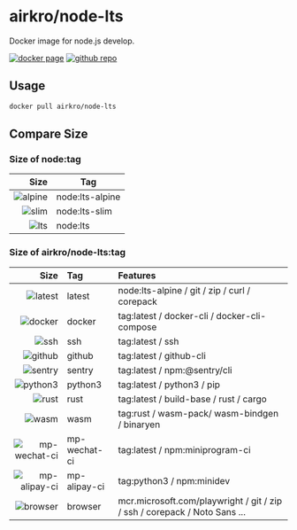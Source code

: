 # airkro/node-lts

Docker image for node.js develop.

[![docker page][docker-badge]][docker-link]
[![github repo][github-badge]][github-link]

[docker-badge]: https://img.shields.io/docker/stars/airkro/node-lts?logo=docker&style=flat-square
[docker-link]: https://hub.docker.com/r/airkro/node-lts
[github-badge]: https://img.shields.io/github/license/airkro/docker.svg?logo=github&style=flat-square&color=blue
[github-link]: https://github.com/airkro/docker

## Usage

```sh
docker pull airkro/node-lts
```

## Compare Size

### Size of node:tag

|              Size | Tag             |
| ----------------: | --------------- |
| ![alpine][alpine] | node:lts-alpine |
|     ![slim][slim] | node:lts-slim   |
|       ![lts][lts] | node:lts        |

[alpine]: https://img.shields.io/docker/image-size/_/node/lts-alpine?label=&style=flat-square
[slim]: https://img.shields.io/docker/image-size/_/node/lts-slim?label=&style=flat-square
[lts]: https://img.shields.io/docker/image-size/_/node/lts?label=&style=flat-square

### Size of airkro/node-lts:tag

|                          Size | Tag          | Features                                                                  |
| ----------------------------: | :----------- | :------------------------------------------------------------------------ |
|             ![latest][latest] | latest       | node:lts-alpine / git / zip / curl / corepack                             |
|             ![docker][docker] | docker       | tag:latest / docker-cli / docker-cli-compose                              |
|                   ![ssh][ssh] | ssh          | tag:latest / ssh                                                          |
|             ![github][github] | github       | tag:latest / github-cli                                                   |
|             ![sentry][sentry] | sentry       | tag:latest / npm:@sentry/cli                                              |
|           ![python3][python3] | python3      | tag:latest / python3 / pip                                                |
|                 ![rust][rust] | rust         | tag:latest / build-base / rust / cargo                                    |
|                 ![wasm][wasm] | wasm         | tag:rust / wasm-pack/ wasm-bindgen / binaryen                             |
| ![mp-wechat-ci][mp-wechat-ci] | mp-wechat-ci | tag:latest / npm:miniprogram-ci                                           |
| ![mp-alipay-ci][mp-alipay-ci] | mp-alipay-ci | tag:python3 / npm:minidev                                                 |
|           ![browser][browser] | browser      | mcr.microsoft.com/playwright / git / zip / ssh / corepack / Noto Sans ... |

[latest]: https://img.shields.io/docker/image-size/airkro/node-lts/latest?label=&style=flat-square
[docker]: https://img.shields.io/docker/image-size/airkro/node-lts/docker?label=&style=flat-square
[ssh]: https://img.shields.io/docker/image-size/airkro/node-lts/ssh?label=&style=flat-square
[github]: https://img.shields.io/docker/image-size/airkro/node-lts/github?label=&style=flat-square
[sentry]: https://img.shields.io/docker/image-size/airkro/node-lts/sentry?label=&style=flat-square
[python3]: https://img.shields.io/docker/image-size/airkro/node-lts/python3?label=&style=flat-square
[rust]: https://img.shields.io/docker/image-size/airkro/node-lts/rust?label=&style=flat-square
[wasm]: https://img.shields.io/docker/image-size/airkro/node-lts/wasm?label=&style=flat-square
[browser]: https://img.shields.io/docker/image-size/airkro/node-lts/browser?label=&style=flat-square
[mp-wechat-ci]: https://img.shields.io/docker/image-size/airkro/node-lts/mp-wechat-ci?label=&style=flat-square
[mp-alipay-ci]: https://img.shields.io/docker/image-size/airkro/node-lts/mp-alipay-ci?label=&style=flat-square
